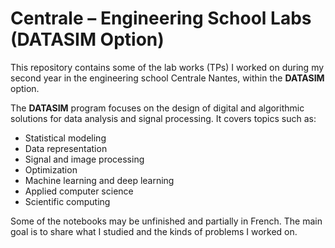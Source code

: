 # Centrale – Engineering School Labs (DATASIM Option)

This repository contains some of the lab works (TPs) I worked on during my second year in the engineering school Centrale Nantes, within the **DATASIM** option.

The **DATASIM** program focuses on the design of digital and algorithmic solutions for data analysis and signal processing. It covers topics such as:
- Statistical modeling
- Data representation
- Signal and image processing
- Optimization
- Machine learning and deep learning
- Applied computer science
- Scientific computing

Some of the notebooks may be unfinished and partially in French. The main goal is to share what I studied and the kinds of problems I worked on.

